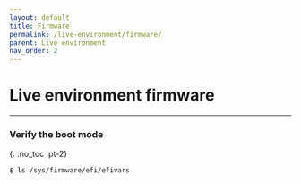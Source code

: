 ```yaml
---
layout: default
title: Firmware
permalink: /live-environment/firmware/
parent: Live environment
nav_order: 2
---
```


# Live environment firmware

---

### Verify the boot mode
{: .no_toc .pt-2}

```bash
$ ls /sys/firmware/efi/efivars
```
